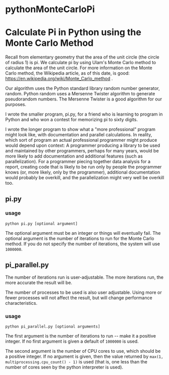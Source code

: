 # pythonMonteCarloPi
# Calculate Pi in Python using the Monte Carlo Method
Recall from elementary geometry that the area of the unit circle (the circle of radius 1) is pi.  We calculate pi by using Ulam's Monte Carlo method to calculate the area of the unit circle.  For more information on the Monte Carlo method, the Wikipedia article, as of this date, is good:  https://en.wikipedia.org/wiki/Monte_Carlo_method . 

Our algorithm uses the Python standard library random number generator, random.  Python random uses a Mersenne Twister algorithm to generate pseudorandom numbers.  The Mersenne Twister is a good algorithm for our purposes.

I wrote the smaller program, pi.py, for a friend who is learning to program in Python and who won a contest for memorizing pi to sixty digits.  

I wrote the longer program to show what a "more professional" program might look like, with documentation and parallel calculations.  In reality, which sort of program an actual professional programmer might produce would depend upon context:  A programmer producing a library to be used and maintained by other programmers, perhaps for many years, would be more likely to add documentation and additional features (such as parallelization).  For a programmer piecing together data analysis for a report, creating code that is likely to be run only by people the programmer knows (or, more likely, only by the programmer), additional documentation would probably be overkill, and the parallelization might very well be overkill too.     
## pi.py
### usage
```
python pi.py [optional argument]
```
The optional argument must be an integer or things will eventually fail.  The optional argument is the number of iterations to run for the Monte Carlo method.  If you do not specify the number of iterations, the system will use `1000000`.

## pi_parallel.py
The number of iterations run is user-adjustable.  The more iterations 
run, the more accurate the result will be.

The number of processes to be used is also user adjustable.  Using more
or fewer processes will not affect the result, but will change 
performance characteristics.
### usage
```
python pi_parallel.py [optional arguments]
```
The first argument is the number of iterations to run -- make it a positive integer.  If no first argument is given a default of `1000000` is used.

The second argument is the number of CPU cores to use, which should be a positive integer.  If no argument is given, then the value returned by `max(1, multiprocessing.cpu_count() - 1)` is used (that is, one less than the number of cores seen by the python interpreter is used).
